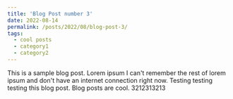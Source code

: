 ```yaml
---
title: 'Blog Post number 3'
date: 2022-08-14
permalink: /posts/2022/08/blog-post-3/
tags:
  - cool posts
  - category1
  - category2
---
```


This is a sample blog post. Lorem ipsum I can't remember the rest of lorem ipsum and don't have an internet connection right now. Testing testing testing this blog post. Blog posts are cool. 3212313213
